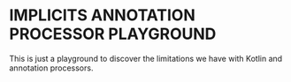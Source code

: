 # IMPLICITS ANNOTATION PROCESSOR PLAYGROUND
This is just a playground to discover the limitations we have with Kotlin and annotation processors.
